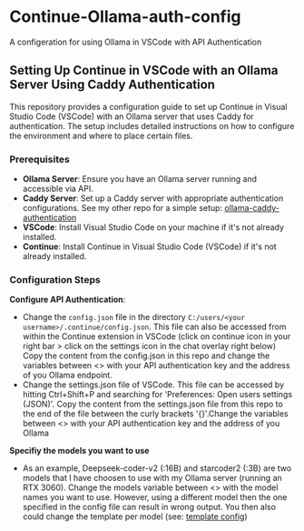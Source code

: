 # Continue-Ollama-auth-config
A configeration for using Ollama in VSCode with API Authentication

## Setting Up Continue in VSCode with an Ollama Server Using Caddy Authentication

This repository provides a configuration guide to set up Continue in Visual Studio Code (VSCode) with an Ollama server that uses Caddy for authentication. The setup includes detailed instructions on how to configure the environment and where to place certain files.

### Prerequisites
- **Ollama Server**: Ensure you have an Ollama server running and accessible via API.
- **Caddy Server**: Set up a Caddy server with appropriate authentication configurations. See my other repo for a simple setup: [ollama-caddy-authentication](https://github.com/kcvanderlinden/ollama-caddy-authentication)
- **VSCode**: Install Visual Studio Code on your machine if it's not already installed.
- **Continue**: Install Continue in Visual Studio Code (VSCode) if it's not already installed.

### Configuration Steps

**Configure API Authentication**:
- Change the `config.json` file in the directory `C:/users/<your username>/.continue/config.json`. This file can also be accessed from within the Continue extension in VSCode (click on continue icon in your right bar > click on the settings icon in the chat overlay right below) Copy the content from the config.json in this repo and change the variables between <> with your API authentication key and the address of you Ollama endpoint.
- Change the settings.json file of VSCode. This file can be accessed by hitting Ctrl+Shift+P and searching for 'Preferences: Open users settings (JSON)'. Copy the content from the settings.json file from this repo to the end of the file between the curly brackets '{}'.Change the variables between <> with your API authentication key and the address of you Ollama

**Specifiy the models you want to use**
- As an example, Deepseek-coder-v2 (:16B) and starcoder2 (:3B) are two models that I have choosen to use with my Ollama server (running an RTX 3060). Change the models variable between <> with the model names you want to use. However, using a different model then the one specified in the config file can result in wrong output. You then also could change the template per model (see: [template config](https://docs.continue.dev/setup/configuration#customizing-the-chat-template))
